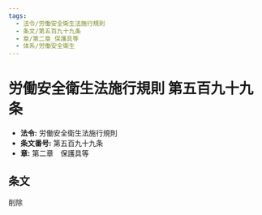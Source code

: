 ```yaml
---
tags:
  - 法令/労働安全衛生法施行規則
  - 条文/第五百九十九条
  - 章/第二章_保護具等
  - 体系/労働安全衛生
---
```

# 労働安全衛生法施行規則 第五百九十九条

- **法令:** 労働安全衛生法施行規則
- **条文番号:** 第五百九十九条
- **章:** 第二章　保護具等

## 条文
削除

